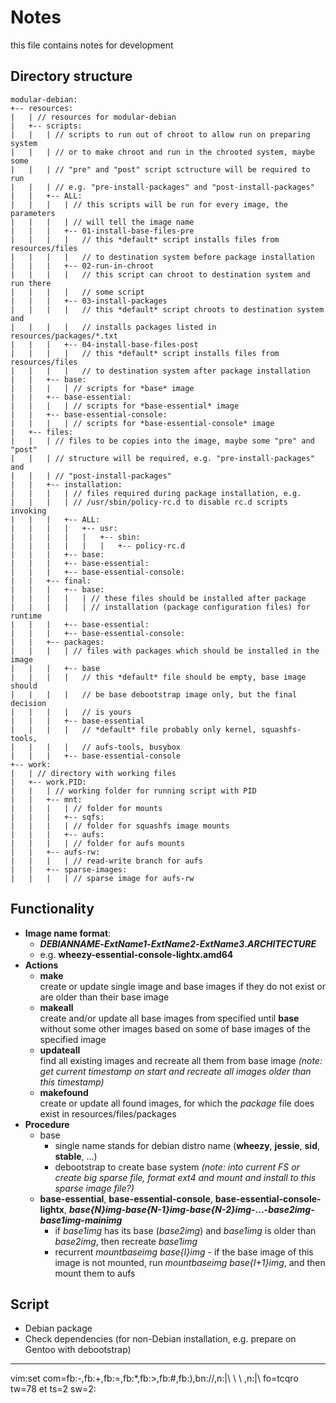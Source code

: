 # Notes #

this file contains notes for development


## Directory structure ##

    modular-debian:
    +-- resources:
    |   | // resources for modular-debian
    |   +-- scripts:
    |   |   | // scripts to run out of chroot to allow run on preparing system
    |   |   | // or to make chroot and run in the chrooted system, maybe some
    |   |   | // "pre" and "post" script sctructure will be required to run
    |   |   | // e.g. "pre-install-packages" and "post-install-packages"
    |   |   +-- ALL:
    |   |   |   | // this scripts will be run for every image, the parameters
    |   |   |   | // will tell the image name
    |   |   |   +-- 01-install-base-files-pre
    |   |   |   |   // this *default* script installs files from resources/files
    |   |   |   |   // to destination system before package installation
    |   |   |   +-- 02-run-in-chroot
    |   |   |   |   // this script can chroot to destination system and run there
    |   |   |   |   // some script
    |   |   |   +-- 03-install-packages
    |   |   |   |   // this *default* script chroots to destination system and
    |   |   |   |   // installs packages listed in resources/packages/*.txt
    |   |   |   +-- 04-install-base-files-post
    |   |   |   |   // this *default* script installs files from resources/files
    |   |   |   |   // to destination system after package installation
    |   |   +-- base:
    |   |   |   | // scripts for *base* image
    |   |   +-- base-essential:
    |   |   |   | // scripts for *base-essential* image
    |   |   +-- base-essential-console:
    |   |   |   | // scripts for *base-essential-console* image
    |   +-- files:
    |   |   | // files to be copies into the image, maybe some "pre" and "post"
    |   |   | // structure will be required, e.g. "pre-install-packages" and
    |   |   | // "post-install-packages"
    |   |   +-- installation:
    |   |   |   | // files required during package installation, e.g.
    |   |   |   | // /usr/sbin/policy-rc.d to disable rc.d scripts invoking
    |   |   |   +-- ALL:
    |   |   |   |   +-- usr:
    |   |   |   |   |   +-- sbin:
    |   |   |   |   |   |   +-- policy-rc.d
    |   |   |   +-- base:
    |   |   |   +-- base-essential:
    |   |   |   +-- base-essential-console:
    |   |   +-- final:
    |   |   |   +-- base:
    |   |   |   |   | // these files should be installed after package
    |   |   |   |   | // installation (package configuration files) for runtime
    |   |   |   +-- base-essential:
    |   |   |   +-- base-essential-console:
    |   |   +-- packages:
    |   |   |   | // files with packages which should be installed in the image
    |   |   |   +-- base
    |   |   |   |   // this *default* file should be empty, base image should
    |   |   |   |   // be base debootstrap image only, but the final decision
    |   |   |   |   // is yours
    |   |   |   +-- base-essential
    |   |   |   |   // *default* file probably only kernel, squashfs-tools,
    |   |   |   |   // aufs-tools, busybox
    |   |   |   +-- base-essential-console
    +-- work:
    |   | // directory with working files
    |   +-- work.PID:
    |   |   | // working folder for running script with PID
    |   |   +-- mnt:
    |   |   |   | // folder for mounts
    |   |   |   +-- sqfs:
    |   |   |   | // folder for squashfs image mounts
    |   |   |   +-- aufs:
    |   |   |   | // folder for aufs mounts
    |   |   +-- aufs-rw:
    |   |   |   | // read-write branch for aufs
    |   |   +-- sparse-images:
    |   |   |   | // sparse image for aufs-rw


## Functionality ##

  * **Image name format**:
    * **_DEBIANNAME_-_ExtName1_-_ExtName2_-_ExtName3_._ARCHITECTURE_**
    * e.g. **wheezy-essential-console-lightx.amd64**
  * **Actions**
    * **make**<br/>
      create or update single image and base images if they do not exist or are
      older than their base image
    * **makeall**<br/>
      create and/or update all base images from specified until **base** without
      some other images based on some of base images of the specified image
    * **updateall**<br/>
      find all existing images and recreate all them from base image *(note: get
      current timestamp on start and recreate all images older than this
      timestamp)*
    * **makefound**<br/>
      create or update all found images, for which the *package* file does exist
      in resources/files/packages
  * **Procedure**
    * base
      * single name stands for debian distro name (**wheezy**, **jessie**,
        **sid**, **stable**, ...)
      * debootstrap to create base system *(note: into current FS or create
        big sparse file, format ext4 and mount and install to this sparse
        image file?)*
    * **base-essential**, **base-essential-console**,
      **base-essential-console-lightx**,
      **_base{N}img_-_base{N-1}img_-_base{N-2}img_-...-_base2img_-_base1img_-_mainimg_**
      * if *base1img* has its base (*base2img*) and *base1img* is older than
        *base2img*, then recreate *base1img*
      * recurrent *mountbaseimg base{I}img* - if the base image of this
        image is not mounted, run *mountbaseimg base{I+1}img*, and then mount
        them to aufs


## Script ##

  * Debian package
  * Check dependencies (for non-Debian installation, e.g. prepare on Gentoo
    with debootstrap)


   
---

vim:set com=fb\:-,fb\:+,fb\:=,fb\:*,fb\:>,fb\:#,fb\:),bn\://,n\:|\ \ \ ,n\:|\ fo=tcqro tw=78 et ts=2 sw=2:

